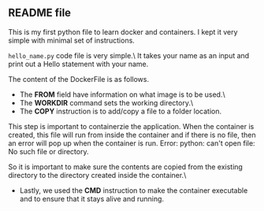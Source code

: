 ## README file
This is my first python file to learn docker and containers. I kept it very simple with minimal set of instructions.


`hello_name.py` code file is very simple.\ 
It takes your name as an input and print out a Hello statement with your name.

The content of the DockerFile is as follows. 
- The **FROM** field have information on what image is to be used.\
- The **WORKDIR** command sets the working directory.\
- The **COPY** instruction is to add/copy a file to a folder location.

This step is important to containerzie the application. When the container is created, this file will run from inside the container and if there is no file, then an error will pop up when the container is run.
Error: python: can't open file: No such file or directory.

So it is important to make sure the contents are copied from the existing directory to the directory created inside the container.\
- Lastly, we used the **CMD** instruction to make the container executable and to ensure that it stays alive and running.